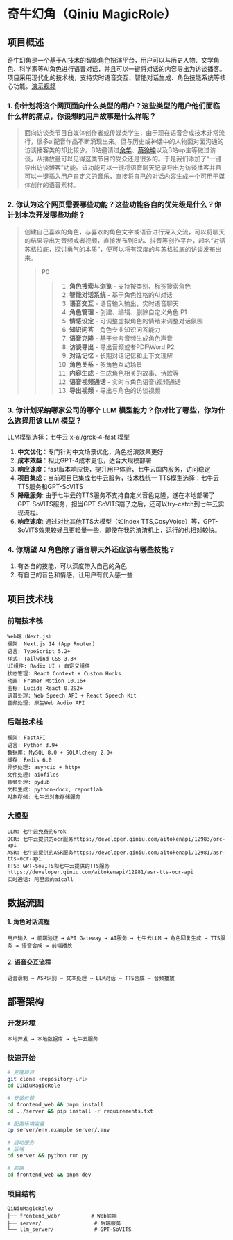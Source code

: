 # 奇牛幻角（Qiniu MagicRole）

## 项目概述

奇牛幻角是一个基于AI技术的智能角色扮演平台，用户可以与历史人物、文学角色、科学家等AI角色进行语音对话，并且可以一键将对话的内容导出为访谈播客。项目采用现代化的技术栈，支持实时语音交互、智能对话生成、角色技能系统等核心功能。[演示视频](https://www.bilibili.com/video/BV1tFnozGExX/)
### 1. 你计划将这个网页面向什么类型的用户？这些类型的用户他们面临什么样的痛点，你设想的用户故事是什么样呢？
> 面向访谈类节目自媒体创作者或传媒类学生，由于现在语音合成技术非常流行，很多ai配音作品不断涌现出来。但与历史或神话中的人物面对面沟通的访谈播客类的却比较少。B站邀请过[余华](https://www.bilibili.com/video/BV1GbpiegEYg)、[蔡徐坤](https://www.bilibili.com/video/BV17eKBzKEuZ)以及B站up主等做过访谈，从播放量可以见得这类节目的受众还是很多的。于是我们添加了“一键导出访谈博客”功能。该功能可以一键将语音聊天记录导出为访谈播客并且可以一键插入用户自定义的音乐，直接将自己的对话内容生成一个可用于媒体创作的语音素材。

### 2. 你认为这个网页需要哪些功能？这些功能各自的优先级是什么？你计划本次开发哪些功能？
> 创建自己喜欢的角色，与喜欢的角色文字或语音进行深入交流，可以将聊天的结果导出为音频或者视频，直接发布到B站、抖音等创作平台，起名“对话苏格拉底，探讨勇气的本质”，便可以将有深度的与苏格拉底的访谈发布出来。
>> P0
>>> 1. **角色搜索与浏览** - 支持按类别、标签搜索角色
>>> 2. **智能对话系统** - 基于角色性格的AI对话
>>> 3. **语音交互** - 语音输入输出，实时语音聊天
>>> 4. **角色管理** - 创建、编辑、删除自定义角色
>> P1
>>> 1. **情感设定** - 可调整虚拟角色的情绪来调整对话氛围
>>> 2. **知识问答** - 角色专业知识问答能力
>>> 3. **语音克隆** - 基于参考音频生成角色声音
>>> 4. **访谈导出** - 导出音频或者PDF\Word
>> P2
>>> 1. **对话记忆** - 长期对话记忆和上下文理解
>>> 2. **角色关系** - 多角色互动场景
>>> 3. **内容生成** - 生成角色相关的故事、诗歌等
>>> 4. **语音视频通话** - 实时与角色语音\视频通话
>>> 5. **导出视频** - 导出与角色的访谈视频

### 3. 你计划采纳哪家公司的哪个 LLM 模型能力？你对比了哪些，你为什么选择用该 LLM 模型？
LLM模型选择：七牛云 x-ai/grok-4-fast 模型
1. **中文优化**：专门针对中文场景优化，角色扮演效果更好
2. **成本效益**：相比GPT-4成本更低，适合大规模部署
3. **响应速度**：fast版本响应快，提升用户体验，七牛云国内服务，访问稳定
4. **项目集成**：当前项目已集成七牛云服务，技术栈统一
TTS模型选择：七牛云TTS服务和GPT-SoVITS
1. **降级服务**: 由于七牛云的TTS服务不支持自定义音色克隆，遂在本地部署了GPT-SoVITS服务，担当GPT-SoVITS崩了之后，还可以try-catch到七牛云实现流程。
2. **响应速度**: 通过对比其他TTS大模型（如Index TTS,CosyVoice）等，GPT-SoVITS效果较好且更轻量一些，即使在我的渣渣机上，运行的也相对较快。

### 4. 你期望 AI 角色除了语音聊天外还应该有哪些技能？
1. 有各自的技能，可以深度带入自己的角色
2. 有自己的音色和情感，让用户有代入感一些

## 项目技术栈
### 前端技术栈
```
Web端（Next.js）
框架: Next.js 14 (App Router)
语言: TypeScript 5.2+
样式: Tailwind CSS 3.3+
UI组件: Radix UI + 自定义组件
状态管理: React Context + Custom Hooks
动画: Framer Motion 10.16+
图标: Lucide React 0.292+
语音处理: Web Speech API + React Speech Kit
音频处理: 原生Web Audio API
```
### 后端技术栈
```
框架: FastAPI
语言: Python 3.9+
数据库: MySQL 8.0 + SQLAlchemy 2.0+
缓存: Redis 6.0
异步处理: asyncio + httpx
文件处理: aiofiles
音频处理: pydub
文档生成: python-docx, reportlab
对象存储: 七牛云对象存储服务
```
### 大模型
```
LLM: 七牛云免费的Grok
OCR: 七牛云提供的ocr服务https://developer.qiniu.com/aitokenapi/12983/orc-api
ASR: 七牛云提供的ASR服务https://developer.qiniu.com/aitokenapi/12981/asr-tts-ocr-api
TTS: GPT-SoVITS和七牛云提供的TTS服务https://developer.qiniu.com/aitokenapi/12981/asr-tts-ocr-api
实时通话: 阿里云的aicall
```

## 数据流图

#### 1. 角色对话流程
```
用户输入 → 前端验证 → API Gateway → AI服务 → 七牛云LLM → 角色回复生成 → TTS服务 → 语音合成 → 前端播放
```

#### 2. 语音交互流程
```
语音录制 → ASR识别 → 文本处理 → LLM对话 → TTS合成 → 音频播放
```

## 部署架构

### 开发环境
```
本地开发 → 本地数据库 → 七牛云服务
```

### 快速开始
```bash
# 克隆项目
git clone <repository-url>
cd QiNiuMagicRole

# 安装依赖
cd frontend_web && pnpm install
cd ../server && pip install -r requirements.txt

# 配置环境变量
cp server/env.example server/.env

# 启动服务
# 后端
cd server && python run.py

# 前端
cd frontend_web && pnpm dev
```

### 项目结构
```
QiNiuMagicRole/
├── frontend_web/          # Web前端
├── server/                 # 后端服务
└── llm_server/             # GPT-SoVITS
```
